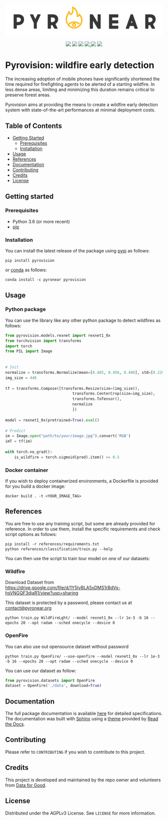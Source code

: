 ![PyroNear Logo](docs/source/_static/img/pyronear-logo-dark.png)

<p align="center">
    <a href="LICENSE" alt="License">
        <img src="https://img.shields.io/badge/License-AGPL%20v3-blue.svg" /></a>
    <a href="https://www.codacy.com/gh/pyronear/pyro-vision/dashboard?utm_source=github.com&amp;utm_medium=referral&amp;utm_content=pyronear/pyro-vision&amp;utm_campaign=Badge_Grade">
        <img src="https://app.codacy.com/project/badge/Grade/7f17d9f2448248dd93d84331e93523e1"/></a>
    <a href="https://github.com/pyronear/pyro-vision/actions?query=workflow%3Apython-package">
        <img src="https://github.com/pyronear/pyro-vision/workflows/python-package/badge.svg" /></a>
    <a href="https://codecov.io/gh/pyronear/pyro-vision">
  		<img src="https://codecov.io/gh/pyronear/pyro-vision/branch/master/graph/badge.svg" />
	</a>
    <a href="https://pyronear.github.io/pyro-vision">
  		<img src="https://img.shields.io/badge/docs-available-blue.svg" /></a>
    <a href="https://pypi.org/project/pyrovision/" alt="Pypi">
        <img src="https://img.shields.io/badge/pypi-v0.1.1-blue.svg" /></a>
</p>




# Pyrovision: wildfire early detection

The increasing adoption of mobile phones have significantly shortened the time required for firefighting agents to be alerted of a starting wildfire. In less dense areas, limiting and minimizing this duration remains critical to preserve forest areas.

Pyrovision aims at providing the means to create a wildfire early detection system with state-of-the-art performances at minimal deployment costs.



## Table of Contents

* [Getting Started](#getting-started)
  * [Prerequisites](#prerequisites)
  * [Installation](#installation)
* [Usage](#usage)
* [References](#references)
* [Documentation](#documentation)
* [Contributing](#contributing)
* [Credits](#credits)
* [License](#license)



## Getting started

### Prerequisites

- Python 3.6 (or more recent)
- [pip](https://pip.pypa.io/en/stable/)

### Installation

You can install the latest release of the package using [pypi](https://pypi.org/project/pyrovision/) as follows:

```shell
pip install pyrovision
```
or [conda](https://anaconda.org/pyronear/pyrovision) as follows:

```shell
conda install -c pyronear pyrovision
```



## Usage

### Python package

You can use the library like any other python package to detect wildfires as follows:

```python
from pyrovision.models.rexnet import rexnet1_0x
from torchvision import transforms
import torch
from PIL import Image


# Init
normalize = transforms.Normalize(mean=[0.485, 0.456, 0.406], std=[0.229, 0.224, 0.225])
img_size = 448

tf = transforms.Compose([transforms.Resize(size=(img_size)),
                              transforms.CenterCrop(size=img_size),
                              transforms.ToTensor(),
                              normalize
                              ])

model = rexnet1_0x(pretrained=True).eval()

# Predict
im = Image.open("path/to/your/image.jpg").convert('RGB')
imT = tf(im)

with torch.no_grad():
    is_wildfire = torch.sigmoid(pred).item() >= 0.5
```



### Docker container

If you wish to deploy containerized environments, a Dockerfile is provided for you build a docker image:

```shell
docker build . -t <YOUR_IMAGE_TAG>
```



## References

You are free to use any training script, but some are already provided for reference. In order to use them, install the specific requirements and check script options as follows:

```shell
pip install -r references/requirements.txt
python references/classification/train.py --help
```

You can then use the script to train tour model on one of our datasets:

### Wildfire

Download Dataset from https://drive.google.com/file/d/1Y5IyBLA5xDMS1rBdVs-hsVNGQF3djaR1/view?usp=sharing

This dataset is protected by a password, please contact us at contact@pyronear.org

```
python train.py WildFireLght/ --model rexnet1_0x --lr 1e-3 -b 16 --epochs 20 --opt radam --sched onecycle --device 0
```

### OpenFire

You can also use out opensource dataset without password

```
python train.py OpenFire/ --use-openfire --model rexnet1_0x --lr 1e-3 -b 16 --epochs 20 --opt radam --sched onecycle --device 0
```

You can use our dataset as follow:

```python
from pyrovision.datasets import OpenFire
dataset = OpenFire('./data', download=True)
```


## Documentation

The full package documentation is available [here](https://pyronear.github.io/pyro-vision/) for detailed specifications. The documentation was built with [Sphinx](https://www.sphinx-doc.org) using a [theme](https://github.com/readthedocs/sphinx_rtd_theme) provided by [Read the Docs](https://readthedocs.org).



## Contributing

Please refer to `CONTRIBUTING` if you wish to contribute to this project.



## Credits

This project is developed and maintained by the repo owner and volunteers from [Data for Good](https://dataforgood.fr/).



## License

Distributed under the AGPLv3 License. See `LICENSE` for more information.
